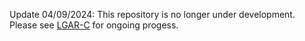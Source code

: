 Update 04/09/2024:  This repository is no longer under development.  Please see [LGAR-C](https://github.com/NOAA-OWP/LGAR-C) for ongoing progess.
